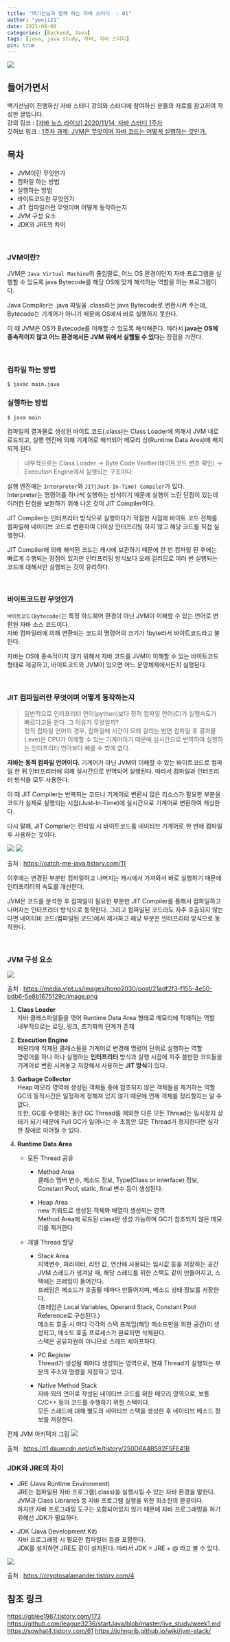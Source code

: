 ```yaml
---
title: "백기선님과 함께 하는 자바 스터디  - 01"
author: "yeoji21"
date: 2021-08-08
categories: [Backend, Java]
tags: [java, java study, 자바, 자바 스터디]
pin: true
---
```


<img src="https://media.vlpt.us/images/inhalin/post/b48b4cd3-619b-4bf4-939c-d3546dd2ec01/whiteship.png">


## 들어가면서
백기선님이 진행하신 자바 스터디 강의와 스터디에 참여하신 분들의 자료를 참고하여 작성한 글입니다.  
강의 링크 : [[자바 뉴스 라이브] 2020/11/14, 자바 스터디 1주차](https://www.youtube.com/watch?v=T7NyR5UvyYo)  
깃허브 링크 : [1주차 과제: JVM은 무엇이며 자바 코드는 어떻게 실행하는 것인가.](https://github.com/whiteship/live-study/issues/1)


## 목차
- JVM이란 무엇인가
- 컴파일 하는 방법
- 실행하는 방법
- 바이트코드란 무엇인가
- JIT 컴파일러란 무엇이며 어떻게 동작하는지
- JVM 구성 요소
- JDK와 JRE의 차이  
<br>

### JVM이란?
JVM은 `Java Virtual Machine`의 줄임말로, 어느 OS 환경이던지 자바 프로그램을 실행할 수 있도록 java Bytecode를 해당 OS에 맞게 해석하는 역할을 하는 프로그램이다.  

Java Compiler는 .java 파일을 .class라는 java Bytecode로 변환시켜 주는데, Bytecode는 기계어가 아니기 때문에 OS에서 바로 실행하지 못한다.  

이 때 JVM은 OS가 Bytecode를 이해할 수 있도록 해석해준다. 따라서 **java는 OS에 종속적이지 않고 어느 환경에서든 JVM 위에서 실핼될 수 있다**는 장점을 가진다. 

<br>

### 컴파일 하는 방법 
```console
$ javac main.java
```  


### 실행하는 방법
```console
$ java main
```
컴파일의 결과물로 생성된 바이트 코드(.class)는 Class Loader에 의해서 JVM 내로 로드되고, 실행 엔진에 의해 기계어로 해석되어 메모리 상(Runtime Data Area)에 배치되게 된다.   
> 내부적으로는 Class Loader -> Byte Code Verifier(바이트코드 변조 확인) -> Execution Engine에서 실행되는 구조이다.  

실행 엔진에는 `Interpreter`와 `JIT(Just-In-Time) Compiler`가 있다.   
Interpreter는 명령어를 하나씩 실행하는 방식이기 때문에 실행이 느린 단점이 있는데 이러한 단점을 보완하기 위해 나온 것이 JIT Compiler이다.  

JIT Compiler는 인터프리터 방식으로 실행하다가 적절한 시점에 바이트 코드 전체를 컴파일해 네이티브 코드로 변환하여 더이상 인터프리팅 하지 않고 해당 코드를 직접 실행한다.  

JIT Compiler에 의해 해석된 코드는 캐시에 보관하기 때문에 한 번 컴파일 된 후에는 빠르게 수행되는 장점이 있지만 인터프리팅 방식보다 오래 걸리므로 여러 번 실행되는 코드에 대해서만 실행되는 것이 유리하다. 

<br>

### 바이트코드란 무엇인가
`바이트코드(Bytecode)`는 특정 하드웨어 환경이 아닌 JVM이 이해할 수 있는 언어로 변환된 자바 소스 코드이다.   
자바 컴파일러에 의해 변환되는 코드의 명령어의 크기가 1byte라서 바이트코드라고 불린다.  

자바는 OS에 종속적이지 않기 위해서 자바 코드를 JVM이 이해할 수 있는 바이트코드 형태로 제공하고, 바이트코드와 JVM이 있으면 어느 운영체제에서든지 실행된다. 

<br>

### JIT 컴파일러란 무엇이며 어떻게 동작하는지
> 일반적으로 인터프리터 언어(python)보다 정적 컴파일 언어(C)가 실행속도가 빠르다고들 한다. 그 이유가 무엇일까?  
정적 컴파일 언어의 경우, 컴파일에 시간이 오래 걸리는 반면 컴파일 후 결과물(.exe)은 CPU가 이해할 수 있는 기계어이기 때문에 실시간으로 번역하여 실행하는 인터프리터 언어보다 빠를 수 밖에 없다.


**자바는 동적 컴파일 언어이다.** 기계어가 아닌 JVM이 이해할 수 있는 바이트코드로 컴파일 한 뒤 인터프리터에 의해 실시간으로 번역되어 실행된다. 따라서 컴파일과 인터프리터 방식을 모두 사용한다. 

이 때 JIT Compiler는 반복되는 코드나 기계어로 변환시 많은 리소스가 필요한 부분을 코드가 실제로 실행되는 시점(Just-In-Time)에 실시간으로 기계어로 변환하여 캐싱한다.  

다시 말해, JIT Compiler는 런타임 시 바이트코드를 네이티브 기계어로 한 번에 컴파일 후 사용하는 것이다. 

<img src="https://img1.daumcdn.net/thumb/R1280x0/?scode=mtistory2&fname=https%3A%2F%2Fblog.kakaocdn.net%2Fdn%2FdoANQP%2FbtqM639PEix%2Fu7FZUSbwnlW5sizN1GyBh1%2Fimg.png">

<img src="https://img1.daumcdn.net/thumb/R1280x0/?scode=mtistory2&fname=https%3A%2F%2Fblog.kakaocdn.net%2Fdn%2FnlncU%2FbtqM0sJZ9J4%2FQYbKBTdt5MZTrIM8RjWlYk%2Fimg.png">

출처 : <https://catch-me-java.tistory.com/11>  

이후에는 변경된 부분만 컴파일하고 나머지는 캐시에서 가져와서 바로 실행하기 때문에 인터프리터의 속도를 개선한다. 

JVM은 코드를 분석한 후 컴파일이 필요한 부분만 JIT Compiler를 통해서 컴파일하고 나머지는 인터프리터 방식으로 동작한다. 그리고 컴파일된 코드라도 자주 호출되지 않는다면 네이티비 코드(컴파일된 코드)에서 제거하고 해당 부분은 인터프리터 방식으로 동작한다. 

<br>

### JVM 구성 요소
<img src="https://media.vlpt.us/images/hono2030/post/21adf2f3-f155-4e50-bdb6-5e8b1675129c/image.png">

출처 : <https://media.vlpt.us/images/hono2030/post/21adf2f3-f155-4e50-bdb6-5e8b1675129c/image.png>


1. **Class Loader**   
자바 클래스파일들을 엮어 Runtime Data Area 형태로 메모리에 적재하는 역할  
내부적으로는 로딩, 링크, 초기화의 단계가 존재

2. **Execution Engine**  
   메모리에 적재된 클래스들을 기계어로 변경해 명령어 단위로 실행하는 역할  
   명령어를 하나 하나 실행하는 **인터프리터** 방식과 실행 시점에 자주 쓸만한 코드들을 기계어로 변환 시켜놓고 저장해서 사용하는 **JIT 방식**이 있다. 

3. **Garbage Collector**   
Heap 메모리 영역에 생성된 객체들 중에 참조되지 않은 객체들을 제거하는 역할  
GC의 동작시간은 일정하게 정해져 있지 않기 때문에 언제 객체를 정리할지는 알 수 없다.  
또한, GC를 수행하는 동안 GC Thread를 제외한 다른 모든 Thread는 일시정지 상태가 되기 때문에 Full GC가 일어나는 수 초동안 모든 Thread가 정지한다면 심각한 장애로 이어질 수 있다.

4. **Runtime Data Area**  
  
   - 모든 Thread 공유  
      - Method Area  
     클래스 멤버 변수, 메소드 정보, Type(Class or interface) 정보, Constant Pool, static, final 변수 등이 생성된다.

      - Heap Area  
      new 키워드로 생성된 객체와 배열이 생성되는 영역  
      Method Area에 로드된 class만 생성 가능하며 GC가 참조되지 않은 메모리를 제거한다.  

   - 개별 Thread 할당  
      - Stack Area  
      지역변수, 파라미터, 리턴 값, 연산에 사용되는 임시값 등을 저장하는 공간  
      JVM 스레드가 생겨날 때, 해당 스레드를 위한 스택도 같이 만들어지고, 스택에는 프레임이 들어간다.  
      프레임은 메소드가 호출될 때마다 만들어지며, 메소드 상태 정보를 저장한다.  
      (프레임은 Local Variables, Operand Stack, Constant Pool Reference로 구성된다.)  
       메소드 호출 시 마다 각각의 스택 프레임(해당 메소드만을 위한 공간)이 생성되고, 메소드 호출 프로세스가 완료되면 삭제된다.  
       스택은 공유자원이 아니므로 스레드 세이프하다.  

      - PC Register  
       Thread가 생성될 때마다 생성되는 영역으로, 현재 Thread가 실행되는 부분의 주소와 명령을 저장하고 있다.

      - Native Method Stack  
       자바 외의 언어로 작성된 네이티브 코드를 위한 메모리 영역으로, 보통 C/C++ 등의 코드를 수행하기 위한 스택이다.  
       모든 스레드에 대해 별도의 네이티브 스택을 생성한 후 네이티브 메소드 정보를 저장한다. 


전체 JVM 아키텍처 그림
<img src="https://t1.daumcdn.net/cfile/tistory/250D6A4B592F5FE41B">

출처 : <https://t1.daumcdn.net/cfile/tistory/250D6A4B592F5FE41B>
<br>

### JDK와 JRE의 차이  

- JRE (Java Runtime Environment)  
  JRE는 컴파일된 자바 프로그램(.class)을 실행시킬 수 있는 자바 환경을 말한다.  
  JVM과 Class Libraries 등 자바 프로그램 실행을 위한 최소한의 환경이다.  
  하지만 자바 프로그래밍 도구는 포함되어있지 않기 때문에 자바 프로그래밍을 하기 위해선 JDK가 필요하다.  

- JDK (Java Development Kit)  
자바 프로그래밍 시 필요한 컴파일러 등을 포함한다.  
JDK를 설치하면 JRE도 같이 설치된다. 따라서 JDK = JRE + @ 라고 볼 수 있다.

<img src="https://img1.daumcdn.net/thumb/R1280x0/?scode=mtistory2&fname=https%3A%2F%2Fblog.kakaocdn.net%2Fdn%2Fc00klf%2FbtqAjMzLyF2%2F6sU1VGp5vqAYIPLsXpakpK%2Fimg.png">

출처 : <https://cryptosalamander.tistory.com/4>
<br>

## 참조 링크
<https://gblee1987.tistory.com/173>
<https://github.com/league3236/startJava/blob/master/live_study/week1.md>
<https://sowhat4.tistory.com/61>
<https://johngrib.github.io/wiki/jvm-stack/>
